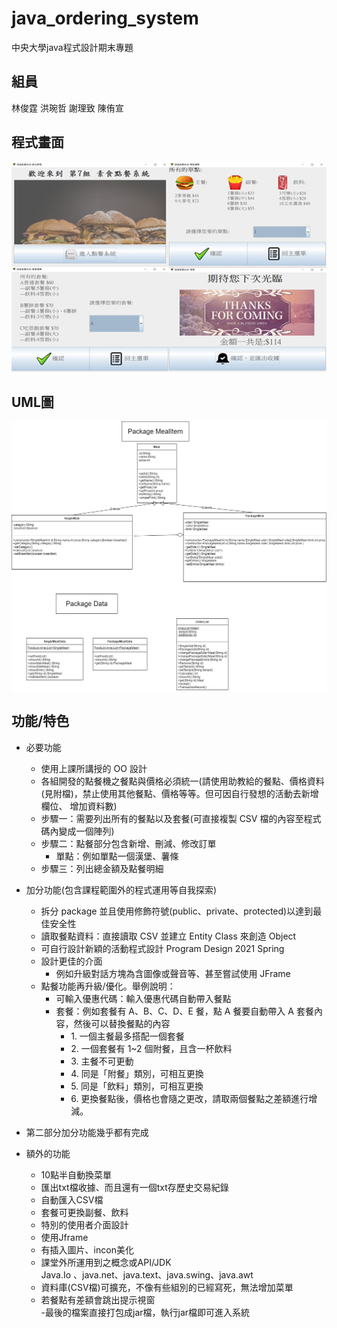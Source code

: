 # java_ordering_system
中央大學java程式設計期末專題

## 組員
林俊霆 洪琬哲 謝理致 陳侑宣

## 程式畫面
![image](img/screenshot.jpg)

## UML圖
![image](img/類別圖(更新1).png)

## 功能/特色
+ 必要功能
  - 使用上課所講授的 OO 設計
  - 各組開發的點餐機之餐點與價格必須統一(請使用助教給的餐點、價格資料(見附檔)，禁止使用其他餐點、價格等等。但可因自行發想的活動去新增欄位、
增加資料數)
  - 步驟一：需要列出所有的餐點以及套餐(可直接複製 CSV 檔的內容至程式碼內變成一個陣列)
  - 步驟二：點餐部分包含新增、刪減、修改訂單
    * 單點：例如單點一個漢堡、薯條
  - 步驟三：列出總金額及點餐明細
+ 加分功能(包含課程範圍外的程式運用等自我探索)
  - 拆分 package 並且使用修飾符號(public、private、protected)以達到最佳安全性
  - 讀取餐點資料：直接讀取 CSV 並建立 Entity Class 來創造 Object
  - 可自行設計新穎的活動程式設計 Program Design 2021 Spring
  - 設計更佳的介面
    * 例如升級對話方塊為含圖像或聲音等、甚至嘗試使用 JFrame
  - 點餐功能再升級/優化。舉例說明：
    * 可輸入優惠代碼：輸入優惠代碼自動帶入餐點
    * 套餐：例如套餐有 A、B、C、D、E 餐，點 A 餐要自動帶入 A 套餐內容，然後可以替換餐點的內容
      + 1\. 一個主餐最多搭配一個套餐
      + 2\. 一個套餐有 1~2 個附餐，且含一杯飲料
      + 3\. 主餐不可更動
      + 4\. 同是「附餐」類別，可相互更換
      + 5\. 同是「飲料」類別，可相互更換
      + 6\. 更換餐點後，價格也會隨之更改，請取兩個餐點之差額進行增減。

+ 第二部分加分功能幾乎都有完成
+ 額外的功能
  - 10點半自動換菜單
  - 匯出txt檔收據、而且還有一個txt存歷史交易紀錄
  - 自動匯入CSV檔
  - 套餐可更換副餐、飲料
  - 特別的使用者介面設計
  - 使用Jframe
  - 有插入圖片、incon美化
  - 課堂外所運用到之概念或API/JDK<br>
    Java.Io 、java.net、java.text、java.swing、java.awt
  - 資料庫(CSV檔)可擴充，不像有些組別的已經寫死，無法增加菜單
  - 若餐點有差額會跳出提示視窗	
  -最後的檔案直接打包成jar檔，執行jar檔即可進入系統
